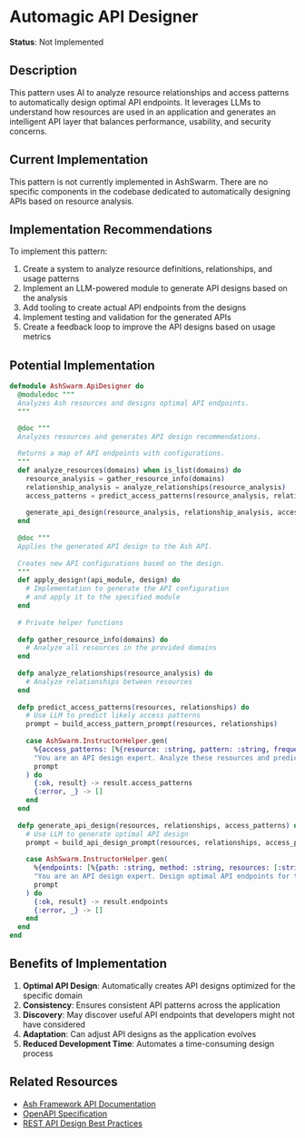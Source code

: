 # Automagic API Designer

**Status**: Not Implemented

## Description

This pattern uses AI to analyze resource relationships and access patterns to automatically design optimal API endpoints. It leverages LLMs to understand how resources are used in an application and generates an intelligent API layer that balances performance, usability, and security concerns.

## Current Implementation

This pattern is not currently implemented in AshSwarm. There are no specific components in the codebase dedicated to automatically designing APIs based on resource analysis.

## Implementation Recommendations

To implement this pattern:

1. Create a system to analyze resource definitions, relationships, and usage patterns
2. Implement an LLM-powered module to generate API designs based on the analysis
3. Add tooling to create actual API endpoints from the designs
4. Implement testing and validation for the generated APIs
5. Create a feedback loop to improve the API designs based on usage metrics

## Potential Implementation

```elixir
defmodule AshSwarm.ApiDesigner do
  @moduledoc """
  Analyzes Ash resources and designs optimal API endpoints.
  """

  @doc """
  Analyzes resources and generates API design recommendations.
  
  Returns a map of API endpoints with configurations.
  """
  def analyze_resources(domains) when is_list(domains) do
    resource_analysis = gather_resource_info(domains)
    relationship_analysis = analyze_relationships(resource_analysis)
    access_patterns = predict_access_patterns(resource_analysis, relationship_analysis)
    
    generate_api_design(resource_analysis, relationship_analysis, access_patterns)
  end
  
  @doc """
  Applies the generated API design to the Ash API.
  
  Creates new API configurations based on the design.
  """
  def apply_design!(api_module, design) do
    # Implementation to generate the API configuration
    # and apply it to the specified module
  end
  
  # Private helper functions
  
  defp gather_resource_info(domains) do
    # Analyze all resources in the provided domains
  end
  
  defp analyze_relationships(resource_analysis) do
    # Analyze relationships between resources
  end
  
  defp predict_access_patterns(resources, relationships) do
    # Use LLM to predict likely access patterns
    prompt = build_access_pattern_prompt(resources, relationships)
    
    case AshSwarm.InstructorHelper.gen(
      %{access_patterns: [%{resource: :string, pattern: :string, frequency: :string}]},
      "You are an API design expert. Analyze these resources and predict access patterns.",
      prompt
    ) do
      {:ok, result} -> result.access_patterns
      {:error, _} -> []
    end
  end
  
  defp generate_api_design(resources, relationships, access_patterns) do
    # Use LLM to generate optimal API design
    prompt = build_api_design_prompt(resources, relationships, access_patterns)
    
    case AshSwarm.InstructorHelper.gen(
      %{endpoints: [%{path: :string, method: :string, resources: [:string], description: :string}]},
      "You are an API design expert. Design optimal API endpoints for these resources.",
      prompt
    ) do
      {:ok, result} -> result.endpoints
      {:error, _} -> []
    end
  end
end
```

## Benefits of Implementation

1. **Optimal API Design**: Automatically creates API designs optimized for the specific domain
2. **Consistency**: Ensures consistent API patterns across the application
3. **Discovery**: May discover useful API endpoints that developers might not have considered
4. **Adaptation**: Can adjust API designs as the application evolves
5. **Reduced Development Time**: Automates a time-consuming design process

## Related Resources

- [Ash Framework API Documentation](https://hexdocs.pm/ash/apis-and-api-resources.html)
- [OpenAPI Specification](https://spec.openapis.org/oas/latest.html)
- [REST API Design Best Practices](https://blog.postman.com/rest-api-design-best-practices/) 